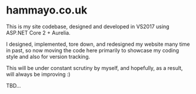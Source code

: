 # hammayo.co.uk

This is my site codebase, designed and developed in VS2017 using ASP.NET Core 2 + Aurelia.

I designed, implemented, tore down, and redesigned my website many time in past, so now moving the code here primarily to showcase my coding style and also for version tracking.

This will be under constant scrutiny by myself, and hopefully, as a result, will always be improving :)

TBD...
